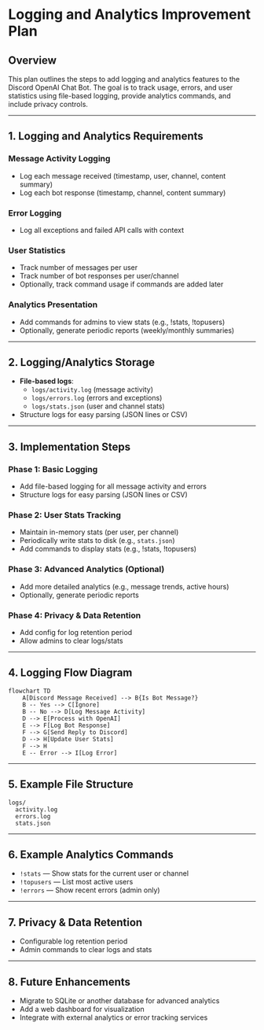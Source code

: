 # Logging and Analytics Improvement Plan

## Overview

This plan outlines the steps to add logging and analytics features to the Discord OpenAI Chat Bot. The goal is to track usage, errors, and user statistics using file-based logging, provide analytics commands, and include privacy controls.

---

## 1. Logging and Analytics Requirements

### Message Activity Logging
- Log each message received (timestamp, user, channel, content summary)
- Log each bot response (timestamp, channel, content summary)

### Error Logging
- Log all exceptions and failed API calls with context

### User Statistics
- Track number of messages per user
- Track number of bot responses per user/channel
- Optionally, track command usage if commands are added later

### Analytics Presentation
- Add commands for admins to view stats (e.g., !stats, !topusers)
- Optionally, generate periodic reports (weekly/monthly summaries)

---

## 2. Logging/Analytics Storage

- **File-based logs**:
  - `logs/activity.log` (message activity)
  - `logs/errors.log` (errors and exceptions)
  - `logs/stats.json` (user and channel stats)
- Structure logs for easy parsing (JSON lines or CSV)

---

## 3. Implementation Steps

### Phase 1: Basic Logging
- Add file-based logging for all message activity and errors
- Structure logs for easy parsing (JSON lines or CSV)

### Phase 2: User Stats Tracking
- Maintain in-memory stats (per user, per channel)
- Periodically write stats to disk (e.g., `stats.json`)
- Add commands to display stats (e.g., !stats, !topusers)

### Phase 3: Advanced Analytics (Optional)
- Add more detailed analytics (e.g., message trends, active hours)
- Optionally, generate periodic reports

### Phase 4: Privacy & Data Retention
- Add config for log retention period
- Allow admins to clear logs/stats

---

## 4. Logging Flow Diagram

```mermaid
flowchart TD
    A[Discord Message Received] --> B{Is Bot Message?}
    B -- Yes --> C[Ignore]
    B -- No --> D[Log Message Activity]
    D --> E[Process with OpenAI]
    E --> F[Log Bot Response]
    F --> G[Send Reply to Discord]
    D --> H[Update User Stats]
    F --> H
    E -- Error --> I[Log Error]
```

---

## 5. Example File Structure

```
logs/
  activity.log
  errors.log
  stats.json
```

---

## 6. Example Analytics Commands

- `!stats` — Show stats for the current user or channel
- `!topusers` — List most active users
- `!errors` — Show recent errors (admin only)

---

## 7. Privacy & Data Retention

- Configurable log retention period
- Admin commands to clear logs and stats

---

## 8. Future Enhancements

- Migrate to SQLite or another database for advanced analytics
- Add a web dashboard for visualization
- Integrate with external analytics or error tracking services